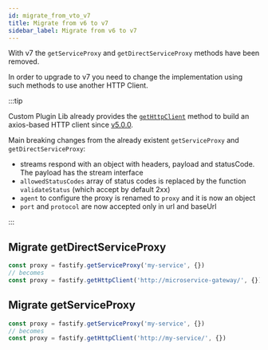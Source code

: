 ```yaml
---
id: migrate_from_vto_v7
title: Migrate from v6 to v7
sidebar_label: Migrate from v6 to v7
---
```


With v7 the `getServiceProxy` and `getDirectServiceProxy` methods have been removed.

In order to upgrade to v7 you need to change the implementation using such methods to use another HTTP Client.

:::tip

Custom Plugin Lib already provides the [`getHttpClient`](/runtime-components/libraries/custom-plugin-lib/http_client.md) method to build an axios-based HTTP client since [v5.0.0](/runtime-components/libraries/custom-plugin-lib/changelog.md#v500---2022-05-13).

Main breaking changes from the already existent `getServiceProxy` and `getDirectServiceProxy`:

- streams respond with an object with headers, payload and statusCode. The payload has the stream interface
- `allowedStatusCodes` array of status codes is replaced by the function `validateStatus` (which accept by default 2xx)
- `agent` to configure the proxy is renamed to `proxy` and it is now an object
- `port` and `protocol` are now accepted only in url and baseUrl

:::

## Migrate getDirectServiceProxy

```js
const proxy = fastify.getServiceProxy('my-service', {})
// becomes
const proxy = fastify.getHttpClient('http://microservice-gateway/', {})
```

## Migrate getServiceProxy

```js
const proxy = fastify.getServiceProxy('my-service', {})
// becomes
const proxy = fastify.getHttpClient('http://my-service/', {})
```

